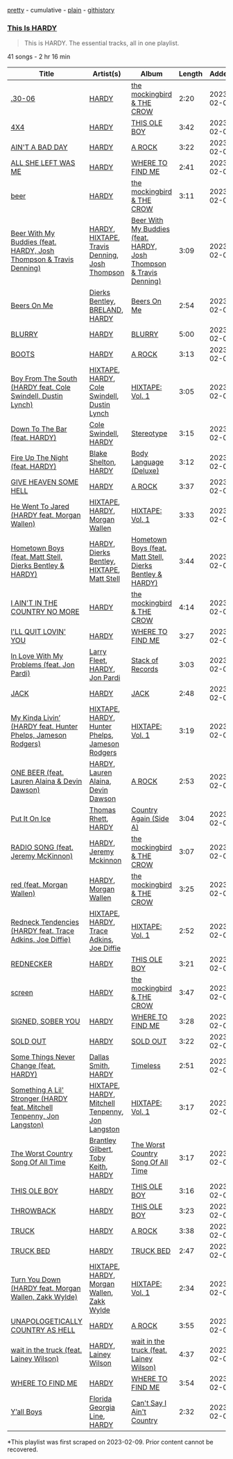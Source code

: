 [pretty](/playlists/pretty/37i9dQZF1DZ06evO3rPchT.md) - cumulative - [plain](/playlists/plain/37i9dQZF1DZ06evO3rPchT) - [githistory](https://github.githistory.xyz/mackorone/spotify-playlist-archive/blob/main/playlists/plain/37i9dQZF1DZ06evO3rPchT)

### [This Is HARDY](https://open.spotify.com/playlist/37i9dQZF1DZ06evO3rPchT)

> This is HARDY\. The essential tracks, all in one playlist.

41 songs - 2 hr 16 min

| Title | Artist(s) | Album | Length | Added | Removed |
|---|---|---|---|---|---|
| [.30\-06](https://open.spotify.com/track/73GyOpmUluAOb2yUVbuTkp) | [HARDY](https://open.spotify.com/artist/5QNm7E7RU2m64l6Gliu8Oy) | [the mockingbird & THE CROW](https://open.spotify.com/album/6Oynwy3OABCiAqN9w9UqBN) | 2:20 | 2023-02-08 |  |
| [4X4](https://open.spotify.com/track/7hRYe2leI1LApYuc2vnsq6) | [HARDY](https://open.spotify.com/artist/5QNm7E7RU2m64l6Gliu8Oy) | [THIS OLE BOY](https://open.spotify.com/album/74G3iEDTbqrBTN3USAlquk) | 3:42 | 2023-02-08 |  |
| [AIN'T A BAD DAY](https://open.spotify.com/track/06HJeBN0j6ADkE5SJLrHKw) | [HARDY](https://open.spotify.com/artist/5QNm7E7RU2m64l6Gliu8Oy) | [A ROCK](https://open.spotify.com/album/6j6uNK4vsfLXqVwWXwvqYQ) | 3:22 | 2023-02-08 |  |
| [ALL SHE LEFT WAS ME](https://open.spotify.com/track/0XCHPIlrVWgev8mcly9s0r) | [HARDY](https://open.spotify.com/artist/5QNm7E7RU2m64l6Gliu8Oy) | [WHERE TO FIND ME](https://open.spotify.com/album/1ODlC6LpJ2Pw0MDawMtEsB) | 2:41 | 2023-02-08 |  |
| [beer](https://open.spotify.com/track/3FX7BftvAfyeyPBjxO9t7f) | [HARDY](https://open.spotify.com/artist/5QNm7E7RU2m64l6Gliu8Oy) | [the mockingbird & THE CROW](https://open.spotify.com/album/6Oynwy3OABCiAqN9w9UqBN) | 3:11 | 2023-02-08 |  |
| [Beer With My Buddies \(feat\. HARDY, Josh Thompson & Travis Denning\)](https://open.spotify.com/track/0zh4T437EeNPSeWf2LITdM) | [HARDY](https://open.spotify.com/artist/5QNm7E7RU2m64l6Gliu8Oy), [HIXTAPE](https://open.spotify.com/artist/4Y8LpEiP4uKTP02lSYEWJV), [Travis Denning](https://open.spotify.com/artist/6CegFHnUqJcOBipgphZ2CJ), [Josh Thompson](https://open.spotify.com/artist/4BuyNtIXCdb4fHesOdR3io) | [Beer With My Buddies \(feat\. HARDY, Josh Thompson & Travis Denning\)](https://open.spotify.com/album/72xen7JDla12oGrjCxrtvu) | 3:09 | 2023-02-08 |  |
| [Beers On Me](https://open.spotify.com/track/19ZzEzb4BVK1wVO4brrmZz) | [Dierks Bentley](https://open.spotify.com/artist/7x8nK0m0cP2ksQf0mjWdPS), [BRELAND](https://open.spotify.com/artist/0C86lmpnwiyLDUiyo4d0P1), [HARDY](https://open.spotify.com/artist/5QNm7E7RU2m64l6Gliu8Oy) | [Beers On Me](https://open.spotify.com/album/5MCXOrCsU3R1xQ3kLI4oXM) | 2:54 | 2023-02-08 |  |
| [BLURRY](https://open.spotify.com/track/7xJAFrioJ68AEKveUMaZbJ) | [HARDY](https://open.spotify.com/artist/5QNm7E7RU2m64l6Gliu8Oy) | [BLURRY](https://open.spotify.com/album/5NwepesG5RXiEbQlTiaJo1) | 5:00 | 2023-02-08 |  |
| [BOOTS](https://open.spotify.com/track/48r61fmMtlyjaMgXhi0Go6) | [HARDY](https://open.spotify.com/artist/5QNm7E7RU2m64l6Gliu8Oy) | [A ROCK](https://open.spotify.com/album/6j6uNK4vsfLXqVwWXwvqYQ) | 3:13 | 2023-02-08 |  |
| [Boy From The South \(HARDY feat\. Cole Swindell, Dustin Lynch\)](https://open.spotify.com/track/1gdjti71zfhyuiE9cXLR8s) | [HIXTAPE](https://open.spotify.com/artist/4Y8LpEiP4uKTP02lSYEWJV), [HARDY](https://open.spotify.com/artist/5QNm7E7RU2m64l6Gliu8Oy), [Cole Swindell](https://open.spotify.com/artist/1mfDfLsMxYcOOZkzBxvSVW), [Dustin Lynch](https://open.spotify.com/artist/1dID9zgn0OV0Y8ud7Mh2tS) | [HIXTAPE: Vol\. 1](https://open.spotify.com/album/5e3Kjap4XBZ44dc36AqtEo) | 3:05 | 2023-02-08 |  |
| [Down To The Bar \(feat\. HARDY\)](https://open.spotify.com/track/2G6I4a9iOgDNoU60F3Bb1z) | [Cole Swindell](https://open.spotify.com/artist/1mfDfLsMxYcOOZkzBxvSVW), [HARDY](https://open.spotify.com/artist/5QNm7E7RU2m64l6Gliu8Oy) | [Stereotype](https://open.spotify.com/album/5UgaQfAOaOdfLxFClw8EWa) | 3:15 | 2023-02-08 |  |
| [Fire Up The Night \(feat\. HARDY\)](https://open.spotify.com/track/5dHF4UXvJ70xefCqD2Wj9N) | [Blake Shelton](https://open.spotify.com/artist/1UTPBmNbXNTittyMJrNkvw), [HARDY](https://open.spotify.com/artist/5QNm7E7RU2m64l6Gliu8Oy) | [Body Language \(Deluxe\)](https://open.spotify.com/album/6ObNVnYp53VJNtIcdo03WJ) | 3:12 | 2023-02-08 |  |
| [GIVE HEAVEN SOME HELL](https://open.spotify.com/track/2bVeUlOC5JjTpkQXuUUoYm) | [HARDY](https://open.spotify.com/artist/5QNm7E7RU2m64l6Gliu8Oy) | [A ROCK](https://open.spotify.com/album/6j6uNK4vsfLXqVwWXwvqYQ) | 3:37 | 2023-02-08 |  |
| [He Went To Jared \(HARDY feat\. Morgan Wallen\)](https://open.spotify.com/track/65IHmBagtQrYRcJd8a47zv) | [HIXTAPE](https://open.spotify.com/artist/4Y8LpEiP4uKTP02lSYEWJV), [HARDY](https://open.spotify.com/artist/5QNm7E7RU2m64l6Gliu8Oy), [Morgan Wallen](https://open.spotify.com/artist/4oUHIQIBe0LHzYfvXNW4QM) | [HIXTAPE: Vol\. 1](https://open.spotify.com/album/5e3Kjap4XBZ44dc36AqtEo) | 3:33 | 2023-02-08 |  |
| [Hometown Boys \(feat\. Matt Stell, Dierks Bentley & HARDY\)](https://open.spotify.com/track/7gbCLXXJrFu31FDHlIIbam) | [HARDY](https://open.spotify.com/artist/5QNm7E7RU2m64l6Gliu8Oy), [Dierks Bentley](https://open.spotify.com/artist/7x8nK0m0cP2ksQf0mjWdPS), [HIXTAPE](https://open.spotify.com/artist/4Y8LpEiP4uKTP02lSYEWJV), [Matt Stell](https://open.spotify.com/artist/7EekKnlf2HwNaLLpL9Cpgy) | [Hometown Boys \(feat\. Matt Stell, Dierks Bentley & HARDY\)](https://open.spotify.com/album/1bbxGXkTZgxCwF2ApqpuwP) | 3:44 | 2023-02-08 |  |
| [I AIN'T IN THE COUNTRY NO MORE](https://open.spotify.com/track/0RI2PWj7erLkPnA11N3Vn9) | [HARDY](https://open.spotify.com/artist/5QNm7E7RU2m64l6Gliu8Oy) | [the mockingbird & THE CROW](https://open.spotify.com/album/6Oynwy3OABCiAqN9w9UqBN) | 4:14 | 2023-02-08 |  |
| [I'LL QUIT LOVIN' YOU](https://open.spotify.com/track/0A0xAsq5n8A3CQufm7JF3v) | [HARDY](https://open.spotify.com/artist/5QNm7E7RU2m64l6Gliu8Oy) | [WHERE TO FIND ME](https://open.spotify.com/album/1ODlC6LpJ2Pw0MDawMtEsB) | 3:27 | 2023-02-08 |  |
| [In Love With My Problems \(feat\. Jon Pardi\)](https://open.spotify.com/track/4JzBPOh3OALX4vneDcPzOL) | [Larry Fleet](https://open.spotify.com/artist/6MWr1SmTaCU5BJzOZxwJEw), [HARDY](https://open.spotify.com/artist/5QNm7E7RU2m64l6Gliu8Oy), [Jon Pardi](https://open.spotify.com/artist/4MoAOfV4ROWofLG3a3hhBN) | [Stack of Records](https://open.spotify.com/album/7AzZB0UHZtWu7Ya8yQN3iW) | 3:03 | 2023-02-08 |  |
| [JACK](https://open.spotify.com/track/189D3XLBjj2YTCTD6QKdJY) | [HARDY](https://open.spotify.com/artist/5QNm7E7RU2m64l6Gliu8Oy) | [JACK](https://open.spotify.com/album/46dR56iHGOs4sN5CAOfZnc) | 2:48 | 2023-02-08 |  |
| [My Kinda Livin’ \(HARDY feat\. Hunter Phelps, Jameson Rodgers\)](https://open.spotify.com/track/17E5XweAlvnU7pkghMgvMs) | [HIXTAPE](https://open.spotify.com/artist/4Y8LpEiP4uKTP02lSYEWJV), [HARDY](https://open.spotify.com/artist/5QNm7E7RU2m64l6Gliu8Oy), [Hunter Phelps](https://open.spotify.com/artist/3TiUMPXO9xfV406Vv8qYXq), [Jameson Rodgers](https://open.spotify.com/artist/5pyVHz7lcfqKoV9BflFYwN) | [HIXTAPE: Vol\. 1](https://open.spotify.com/album/5e3Kjap4XBZ44dc36AqtEo) | 3:19 | 2023-02-08 |  |
| [ONE BEER \(feat\. Lauren Alaina & Devin Dawson\)](https://open.spotify.com/track/5Y05LYM8LhnQN78GqfjSeK) | [HARDY](https://open.spotify.com/artist/5QNm7E7RU2m64l6Gliu8Oy), [Lauren Alaina](https://open.spotify.com/artist/1v3tdpIdBSW14rHUfiEVOv), [Devin Dawson](https://open.spotify.com/artist/2ySHS7UojGu20XfUPaBlyu) | [A ROCK](https://open.spotify.com/album/6j6uNK4vsfLXqVwWXwvqYQ) | 2:53 | 2023-02-08 |  |
| [Put It On Ice](https://open.spotify.com/track/7yAfrIDQzSCbc1KWVHlBWz) | [Thomas Rhett](https://open.spotify.com/artist/6x2LnllRG5uGarZMsD4iO8), [HARDY](https://open.spotify.com/artist/5QNm7E7RU2m64l6Gliu8Oy) | [Country Again \(Side A\)](https://open.spotify.com/album/3W2BTPUHJX51hweWPNRenv) | 3:04 | 2023-02-08 |  |
| [RADIO SONG \(feat\. Jeremy McKinnon\)](https://open.spotify.com/track/5DBjfRTOu395Fr5o7RTA0H) | [HARDY](https://open.spotify.com/artist/5QNm7E7RU2m64l6Gliu8Oy), [Jeremy Mckinnon](https://open.spotify.com/artist/2pbDbO5s6Tx2EHmpvLFuLw) | [the mockingbird & THE CROW](https://open.spotify.com/album/6Oynwy3OABCiAqN9w9UqBN) | 3:07 | 2023-02-08 |  |
| [red \(feat\. Morgan Wallen\)](https://open.spotify.com/track/2D3JfPyY2LkzXgNOb7qziR) | [HARDY](https://open.spotify.com/artist/5QNm7E7RU2m64l6Gliu8Oy), [Morgan Wallen](https://open.spotify.com/artist/4oUHIQIBe0LHzYfvXNW4QM) | [the mockingbird & THE CROW](https://open.spotify.com/album/6Oynwy3OABCiAqN9w9UqBN) | 3:25 | 2023-02-08 |  |
| [Redneck Tendencies \(HARDY feat\. Trace Adkins, Joe Diffie\)](https://open.spotify.com/track/1lYBlgWcwRqZ6T5syEATJJ) | [HIXTAPE](https://open.spotify.com/artist/4Y8LpEiP4uKTP02lSYEWJV), [HARDY](https://open.spotify.com/artist/5QNm7E7RU2m64l6Gliu8Oy), [Trace Adkins](https://open.spotify.com/artist/79FMDwzZQxHgSkIYBl3ODU), [Joe Diffie](https://open.spotify.com/artist/3THMgU4KdL7LlO5TEREs2g) | [HIXTAPE: Vol\. 1](https://open.spotify.com/album/5e3Kjap4XBZ44dc36AqtEo) | 2:52 | 2023-02-08 |  |
| [REDNECKER](https://open.spotify.com/track/0YVdTI4w1BEqSjGNXcRjX1) | [HARDY](https://open.spotify.com/artist/5QNm7E7RU2m64l6Gliu8Oy) | [THIS OLE BOY](https://open.spotify.com/album/74G3iEDTbqrBTN3USAlquk) | 3:21 | 2023-02-08 |  |
| [screen](https://open.spotify.com/track/6sCHcwmUCsVyMdLgm9b1IU) | [HARDY](https://open.spotify.com/artist/5QNm7E7RU2m64l6Gliu8Oy) | [the mockingbird & THE CROW](https://open.spotify.com/album/6Oynwy3OABCiAqN9w9UqBN) | 3:47 | 2023-02-08 |  |
| [SIGNED, SOBER YOU](https://open.spotify.com/track/3hdh8HHhZyhO5oqDjjKVAn) | [HARDY](https://open.spotify.com/artist/5QNm7E7RU2m64l6Gliu8Oy) | [WHERE TO FIND ME](https://open.spotify.com/album/1ODlC6LpJ2Pw0MDawMtEsB) | 3:28 | 2023-02-08 |  |
| [SOLD OUT](https://open.spotify.com/track/3I56OBwJkDAyt9L00c8ois) | [HARDY](https://open.spotify.com/artist/5QNm7E7RU2m64l6Gliu8Oy) | [SOLD OUT](https://open.spotify.com/album/7btdv2v09pv92AOX2SvmKm) | 3:22 | 2023-02-08 |  |
| [Some Things Never Change \(feat\. HARDY\)](https://open.spotify.com/track/7aqYYifyPQmuwWo7g4XWkR) | [Dallas Smith](https://open.spotify.com/artist/2HgKf6VcQtGmAKpNXidtiC), [HARDY](https://open.spotify.com/artist/5QNm7E7RU2m64l6Gliu8Oy) | [Timeless](https://open.spotify.com/album/28Z6uMV0Hyv5NjRg1w7EkE) | 2:51 | 2023-02-08 |  |
| [Something A Lil' Stronger \(HARDY feat\. Mitchell Tenpenny, Jon Langston\)](https://open.spotify.com/track/6GgGiu5dJwmGReIQuoflM0) | [HIXTAPE](https://open.spotify.com/artist/4Y8LpEiP4uKTP02lSYEWJV), [HARDY](https://open.spotify.com/artist/5QNm7E7RU2m64l6Gliu8Oy), [Mitchell Tenpenny](https://open.spotify.com/artist/1p6CdzJRoicjRcSdWoB9Qc), [Jon Langston](https://open.spotify.com/artist/4BANbHDs1IluagTx5eRW2P) | [HIXTAPE: Vol\. 1](https://open.spotify.com/album/5e3Kjap4XBZ44dc36AqtEo) | 3:17 | 2023-02-08 |  |
| [The Worst Country Song Of All Time](https://open.spotify.com/track/3dlkeKPc3pCveXvMFVJasK) | [Brantley Gilbert](https://open.spotify.com/artist/5q8HGNo0BjLWaTAhRtbwxa), [Toby Keith](https://open.spotify.com/artist/2bA6fzP0lMAQ4kz6CF61w8), [HARDY](https://open.spotify.com/artist/5QNm7E7RU2m64l6Gliu8Oy) | [The Worst Country Song Of All Time](https://open.spotify.com/album/6s9wR3rqVwA5Jbyx6K8R8h) | 3:17 | 2023-02-08 |  |
| [THIS OLE BOY](https://open.spotify.com/track/191CjRdmcxUYOrFEDQx7QA) | [HARDY](https://open.spotify.com/artist/5QNm7E7RU2m64l6Gliu8Oy) | [THIS OLE BOY](https://open.spotify.com/album/74G3iEDTbqrBTN3USAlquk) | 3:16 | 2023-02-08 |  |
| [THROWBACK](https://open.spotify.com/track/7fToSlGPKlugVUCAZWvydi) | [HARDY](https://open.spotify.com/artist/5QNm7E7RU2m64l6Gliu8Oy) | [THIS OLE BOY](https://open.spotify.com/album/74G3iEDTbqrBTN3USAlquk) | 3:23 | 2023-02-08 |  |
| [TRUCK](https://open.spotify.com/track/0OPcMpjhDyILRccj05f6S6) | [HARDY](https://open.spotify.com/artist/5QNm7E7RU2m64l6Gliu8Oy) | [A ROCK](https://open.spotify.com/album/6j6uNK4vsfLXqVwWXwvqYQ) | 3:38 | 2023-02-08 |  |
| [TRUCK BED](https://open.spotify.com/track/73NzYbpaYvQ7JfpjztFESL) | [HARDY](https://open.spotify.com/artist/5QNm7E7RU2m64l6Gliu8Oy) | [TRUCK BED](https://open.spotify.com/album/1boiPTdVLFiJQIhcH3dWVq) | 2:47 | 2023-02-08 |  |
| [Turn You Down \(HARDY feat\. Morgan Wallen, Zakk Wylde\)](https://open.spotify.com/track/3X0773BLlMv6RMq0wkZZAk) | [HIXTAPE](https://open.spotify.com/artist/4Y8LpEiP4uKTP02lSYEWJV), [HARDY](https://open.spotify.com/artist/5QNm7E7RU2m64l6Gliu8Oy), [Morgan Wallen](https://open.spotify.com/artist/4oUHIQIBe0LHzYfvXNW4QM), [Zakk Wylde](https://open.spotify.com/artist/1AeC9AuzqGc3IXMC2T5xny) | [HIXTAPE: Vol\. 1](https://open.spotify.com/album/5e3Kjap4XBZ44dc36AqtEo) | 2:34 | 2023-02-08 |  |
| [UNAPOLOGETICALLY COUNTRY AS HELL](https://open.spotify.com/track/45nc69lqKe3kY9sit2UU6G) | [HARDY](https://open.spotify.com/artist/5QNm7E7RU2m64l6Gliu8Oy) | [A ROCK](https://open.spotify.com/album/6j6uNK4vsfLXqVwWXwvqYQ) | 3:55 | 2023-02-08 |  |
| [wait in the truck \(feat\. Lainey Wilson\)](https://open.spotify.com/track/7trjNYF5ek7zX4GKSHQZbP) | [HARDY](https://open.spotify.com/artist/5QNm7E7RU2m64l6Gliu8Oy), [Lainey Wilson](https://open.spotify.com/artist/6tPHARSq45lQ8BSALCfkFC) | [wait in the truck \(feat\. Lainey Wilson\)](https://open.spotify.com/album/2WEFdKzGuoE8eVWCqeC5SA) | 4:37 | 2023-02-08 |  |
| [WHERE TO FIND ME](https://open.spotify.com/track/5OeF6XbsPBDmhKXD30CKEZ) | [HARDY](https://open.spotify.com/artist/5QNm7E7RU2m64l6Gliu8Oy) | [WHERE TO FIND ME](https://open.spotify.com/album/1ODlC6LpJ2Pw0MDawMtEsB) | 3:54 | 2023-02-08 |  |
| [Y’all Boys](https://open.spotify.com/track/1NJnv7vvUZ5xM1DIWbngmN) | [Florida Georgia Line](https://open.spotify.com/artist/3b8QkneNDz4JHKKKlLgYZg), [HARDY](https://open.spotify.com/artist/5QNm7E7RU2m64l6Gliu8Oy) | [Can't Say I Ain't Country](https://open.spotify.com/album/64nhe9s692yKECAoMcEQ8U) | 2:32 | 2023-02-08 |  |

\*This playlist was first scraped on 2023-02-09. Prior content cannot be recovered.
